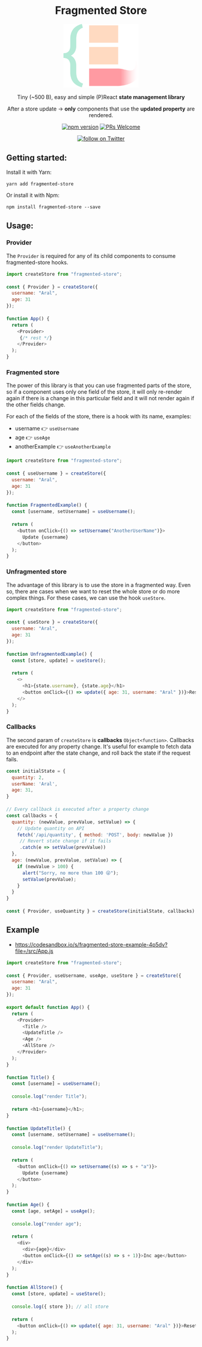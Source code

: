 <h1 align="center">
Fragmented Store
</h1>

<p align="center">
    <img src="logo.svg" width="200" alt="fragmented-store" />
</p>

<p align="center">
    Tiny (~500 B), easy and simple (P)React <b>state management library</b>
</p>
<p align="center">
    After a store update -> <b>only</b> components that use the <b>updated property</b> are rendered.
</p>

<div align="center">

[![npm version](https://badge.fury.io/js/fragmented-store.svg)](https://badge.fury.io/js/fragmented-store)
[![PRs Welcome][badge-prwelcome]][prwelcome]


<a href="https://twitter.com/intent/follow?screen_name=aralroca">
<img src="https://img.shields.io/twitter/follow/aralroca?style=social&logo=twitter"
            alt="follow on Twitter"></a>

</div>

[badge-prwelcome]: https://img.shields.io/badge/PRs-welcome-brightgreen.svg?style=flat-square
[prwelcome]: http://makeapullrequest.com

## Getting started:

Install it with Yarn:

```
yarn add fragmented-store
```

Or install it with Npm:

```
npm install fragmented-store --save
```

## Usage:
### Provider

The `Provider` is required for any of its child components to consume fragmented-store hooks.

```js
import createStore from "fragmented-store";

const { Provider } = createStore({
  username: "Aral",
  age: 31
});

function App() {
  return (
    <Provider>
     {/* rest */} 
    </Provider>
  );
}
```

### Fragmented store

The power of this library is that you can use fragmented parts of the store, so if a component uses only one field of the store, it will only re-render again if there is a change in this particular field and it will not render again if the other fields change.

For each of the fields of the store, there is a hook with its name, examples:

- username 👉 `useUsername`
- age 👉 `useAge`
- anotherExample 👉 `useAnotherExample`

```js
import createStore from "fragmented-store";

const { useUsername } = createStore({
  username: "Aral",
  age: 31
});

function FragmentedExample() {
  const [username, setUsername] = useUsername();

  return (
    <button onClick={() => setUsername("AnotherUserName")}>
      Update {username}
    </button>
  );
}
```

### Unfragmented store

The advantage of this library is to use the store in a fragmented way. Even so, there are cases when we want to reset the whole store or do more complex things. For these cases, we can use the hook `useStore`.

```js
import createStore from "fragmented-store";

const { useStore } = createStore({
  username: "Aral",
  age: 31
});

function UnfragmentedExample() {
  const [store, update] = useStore();

  return (
    <>
      <h1>{state.username}, {state.age}</h1>
      <button onClick={() => update({ age: 31, username: "Aral" })}>Reset</button>
    </>
  );
}
```

### Callbacks

The second param of `createStore` is **callbacks** `Object<function>`. Callbacks are executed for any property change. It's useful for example to fetch data to an endpoint after the state change, and roll back the state if the request fails. 


```js
const initialState = {
  quantity: 2,
  userName: 'Aral',
  age: 31,
}

// Every callback is executed after a property change
const callbacks = {
  quantity: (newValue, prevValue, setValue) => {
    // Update quantity on API
    fetch('/api/quantity', { method: 'POST', body: newValue })
     // Revert state change if it fails
     .catch(e => setValue(prevValue))
  },
  age: (newValue, prevValue, setValue) => {
    if (newValue > 100) {
      alert("Sorry, no more than 100 😜");
      setValue(prevValue);
    }
  }
}

const { Provider, useQuantity } = createStore(initialState, callbacks)
```

## Example

* https://codesandbox.io/s/fragmented-store-example-4p5dv?file=/src/App.js

```js
import createStore from "fragmented-store";

const { Provider, useUsername, useAge, useStore } = createStore({
  username: "Aral",
  age: 31
});

export default function App() {
  return (
    <Provider>
      <Title />
      <UpdateTitle />
      <Age />
      <AllStore />
    </Provider>
  );
}

function Title() {
  const [username] = useUsername();

  console.log("render Title");

  return <h1>{username}</h1>;
}

function UpdateTitle() {
  const [username, setUsername] = useUsername();

  console.log("render UpdateTitle");

  return (
    <button onClick={() => setUsername((s) => s + "a")}>
      Update {username}
    </button>
  );
}

function Age() {
  const [age, setAge] = useAge();

  console.log("render age");

  return (
    <div>
      <div>{age}</div>
      <button onClick={() => setAge((s) => s + 1)}>Inc age</button>
    </div>
  );
}

function AllStore() {
  const [store, update] = useStore();

  console.log({ store }); // all store

  return (
    <button onClick={() => update({ age: 31, username: "Aral" })}>Reset</button>
  );
}
```
